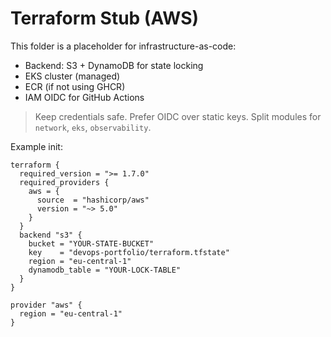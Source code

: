 
# Terraform Stub (AWS)

This folder is a placeholder for infrastructure-as-code:
- Backend: S3 + DynamoDB for state locking
- EKS cluster (managed)
- ECR (if not using GHCR)
- IAM OIDC for GitHub Actions

> Keep credentials safe. Prefer OIDC over static keys. Split modules for `network`, `eks`, `observability`.

Example init:
```hcl
terraform {
  required_version = ">= 1.7.0"
  required_providers {
    aws = {
      source  = "hashicorp/aws"
      version = "~> 5.0"
    }
  }
  backend "s3" {
    bucket = "YOUR-STATE-BUCKET"
    key    = "devops-portfolio/terraform.tfstate"
    region = "eu-central-1"
    dynamodb_table = "YOUR-LOCK-TABLE"
  }
}

provider "aws" {
  region = "eu-central-1"
}
```
